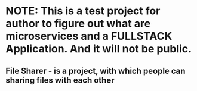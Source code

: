 # NOTE: This is a test project for author to figure out what are microservices and a FULLSTACK Application. And it will not be public.
## File Sharer - is a project, with which people can sharing files with each other
